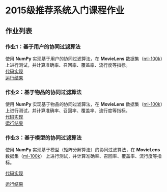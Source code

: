 # 2015级推荐系统入门课程作业

## 作业列表

### 作业1：基于用户的协同过滤算法

使用 **NumPy** 实现基于用户的协同过滤算法，在 **MovieLens** 数据集（[ml-100k](https://grouplens.org/datasets/movielens/100k/)）
上进行测试，并计算准确率、召回率、覆盖率、流行度等指标。  
[代码实现](https://github.com/m-L-0/18a-RecSys-ZhangBaoqi-2015/blob/master/User_Commend%20.ipynb)  
[运行结果](https://github.com/m-L-0/18a-RecSys-ZhangBaoqi-2015/blob/master/OutputImg/Output_UserCommend.png)

### 作业2：基于物品的协同过滤算法

使用 **NumPy** 实现基于物品的协同过滤算法，在 **MovieLens** 数据集（[ml-100k](https://grouplens.org/datasets/movielens/100k/)）
上进行测试，并计算准确率、召回率、覆盖率、流行度等指标。  
[代码实现](https://github.com/m-L-0/18a-RecSys-ZhangBaoqi-2015/blob/master/Item_Commend.ipynb)  
[运行结果](https://github.com/m-L-0/18a-RecSys-ZhangBaoqi-2015/blob/master/OutputImg/Output_ItemCommend.png)

### 作业3：基于模型的协同过滤算法

使用 **NumPy** 实现基于模型（矩阵分解算法）的协同过滤算法，在 **MovieLens** 数据集（[ml-100k](https://grouplens.org/datasets/movielens/100k/)）
上进行测试，并计算准确率、召回率、覆盖率、流行度等指标。

[代码实现](https://github.com/m-L-0/18a-RecSys-ZhangBaoqi-2015/blob/master/Model_Commend.ipynb)

[运行结果](https://github.com/m-L-0/18a-RecSys-ZhangBaoqi-2015/blob/master/OutputImg/Output_ModelCommend.png)